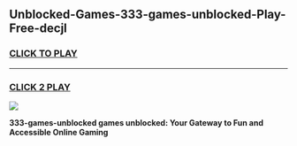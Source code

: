 
## Unblocked-Games-333-games-unblocked-Play-Free-decjl
<h3>
<a href="https://premium76.site?title=333-games-unblocked&ref=18A1">CLICK TO PLAY</a></h3>
<hr>

<h3>
<a href="https://premium76.site?title=333-games-unblocked&ref=18A1">CLICK 2 PLAY</a>
  
</h3>

<a href="https://premium76.site?title=333-games-unblocked&ref=18A1"><img src="https://clearcache.store/games.png"></a>


**333-games-unblocked games unblocked: Your Gateway to Fun and Accessible Online Gaming**
